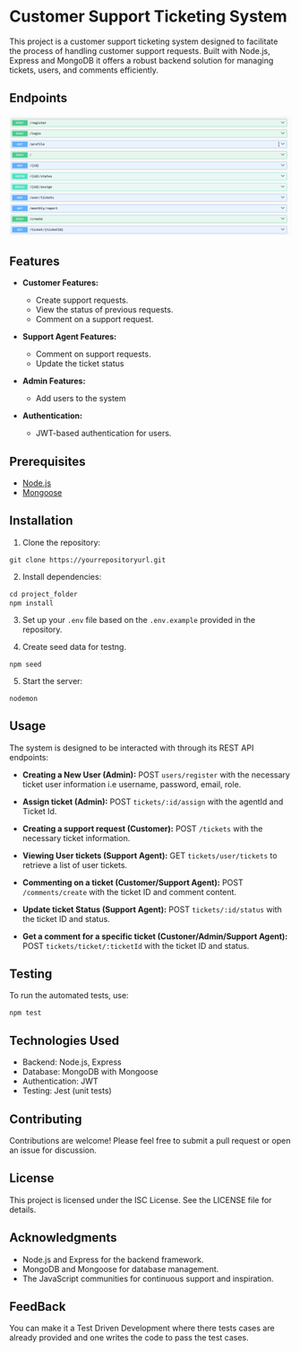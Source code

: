 # Customer Support Ticketing System

This project is a customer support ticketing system designed to facilitate the process of handling customer support requests. Built with Node.js, Express and MongoDB it offers a robust backend solution for managing tickets, users, and comments efficiently.

## Endpoints

![Drag Racing](./images/api.png)

## Features

- **Customer Features:**

  - Create support requests.
  - View the status of previous requests.
  - Comment on a support request.

- **Support Agent Features:**

  - Comment on support requests.
  - Update the ticket status

- **Admin Features:**

  - Add users to the system

- **Authentication:**

  - JWT-based authentication for users.

## Prerequisites

- [Node.js](https://nodejs.org/en)
- [Mongoose](https://www.npmjs.com/package/mongoose)

## Installation

1. Clone the repository:

```
git clone https://yourrepositoryurl.git
```

2. Install dependencies:

```
cd project_folder
npm install
```

3. Set up your `.env` file based on the `.env.example` provided in the repository.

4. Create seed data for testng.

```
npm seed
```

5. Start the server:

```
nodemon
```

## Usage

The system is designed to be interacted with through its REST API endpoints:

- **Creating a New User (Admin):**
  POST `users/register` with the necessary ticket user information i.e username, password, email, role.

- **Assign ticket (Admin):**
  POST `tickets/:id/assign` with the agentId and Ticket Id.

- **Creating a support request (Customer):**
  POST `/tickets` with the necessary ticket information.

- **Viewing User tickets (Support Agent):**
  GET `tickets/user/tickets` to retrieve a list of user tickets.

- **Commenting on a ticket (Customer/Support Agent):**
  POST `/comments/create` with the ticket ID and comment content.

- **Update ticket Status (Support Agent):**
  POST `tickets/:id/status` with the ticket ID and status.

- **Get a comment for a specific ticket (Custoner/Admin/Support Agent):**
  POST `tickets/ticket/:ticketId` with the ticket ID and status.

## Testing

To run the automated tests, use:

```
npm test
```

## Technologies Used

- Backend: Node.js, Express
- Database: MongoDB with Mongoose
- Authentication: JWT
- Testing: Jest (unit tests)

## Contributing

Contributions are welcome! Please feel free to submit a pull request or open an issue for discussion.

## License

This project is licensed under the ISC License. See the LICENSE file for details.

## Acknowledgments

- Node.js and Express for the backend framework.
- MongoDB and Mongoose for database management.
- The JavaScript communities for continuous support and inspiration.

## FeedBack

You can make it a Test Driven Development where there tests cases are already provided and one writes the code to pass the test cases.
